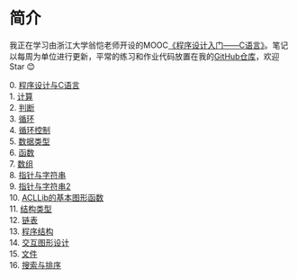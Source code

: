 <!--
 * @Date: 2020-07-05 17:18:54
 * @Author: Dai Zhechen
 * @Github: https://github.com/zhechendai
 * @LastEditTime: 2020-07-14 11:00:53
 * @Copyright ©️ 2020 Dai Zhechen. All Rights Reserved.
--> 

简介
====

我正在学习由浙江大学翁恺老师开设的MOOC[《程序设计入门——C语言》](https://www.icourse163.org/learn/ZJU-199001?tid=235001#/learn/announce)。笔记以每周为单位进行更新，平常的练习和作业代码放置在我的[GitHub仓库](https://github.com/zhechendai/C-Programming-ZJU)，欢迎Star 😊

0\. [程序设计与C语言](week0.html)  
1\. [计算](week1.html)  
2\. [判断](week2.html)    
3\. [循环](week3.html)  
4\. [循环控制](week4.html)  
5\. [数据类型](week5.html)  
6\. [函数](week6.html)  
7\. [数组](week7.html)  
8\. [指针与字符串](week8.html)   
9\. [指针与字符串2](week9.html)   
10\. [ACLLib的基本图形函数](week10.html)   
11\. [结构类型](week11.html)   
12\. [链表](week12.html)   
13\. [程序结构](week13.html)   
14\. [交互图形设计](week14.html)   
15\. [文件](week15.html)   
16\. [搜索与排序](week16.html)   